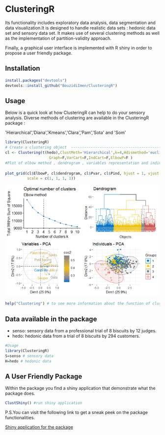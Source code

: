 
ClusteringR
===========

Its functionality includes exploratory data analysis, data segmentation and data visualization.It is designed to handle realistic data sets : hedonic data set and sensory data set. It makes use of several clustering methods as well as the implementation of partition-validity approach.

Finally, a graphical user interface is implemented with R shiny in order to propose a user friendly package.

Installation
------------

``` r
install.packages("devtools")
devtools::install_github("BouzidiImen/ClusteringR")
```

Usage
-----

Below is a quick look at how ClusteringR can help to do your sensory analysis. Diverse methods of clustering are available in the ClusteringR package :

'Hierarchical','Diana','Kmeans','Clara','Pam','Sota' and 'Som'

``` r
library(ClusteringR)
# Create a clustering object  -------------------------------------------------
cl <- Clustering(t(hedo),ClustMeth='Hierarchical',k=4,Hdismethod='euclidean',Hmethod="ward.D2",
                    Graph=F,VarCart=F,IndCart=F,ElbowP=F )
#Plot of elbow method , dendrogram , variables representation and individuals

plot_grid(cl$ElbowP, cl$dendrogram, cl$Pvar, cl$Pind, hjust = 1, vjust = 1,
          scale = c(1, 1, 1, 1))
```

![](README_files/figure-markdown_github/unnamed-chunk-2-1.png)

``` r
help("Clustering") # to see more information about the function of clustering 
```

Data available in the package
-----------------------------

-   senso: sensory data from a professional trial of 8 biscuits by 12 judges.
-   hedo: hedonic data from a trial of 8 biscuits by 294 customers.

``` r
#Usage 
library(ClusteringR)
S=senso # sensory data 
H=hedo # hedonic data
```

A User Friendly Package
-----------------------

Within the package you find a shiny application that demonstrate what the package does.

``` r
ClustShiny() #run shiny application
```

P.S.You can visit the following link to get a sneak peek on the package functionalities.

[Shiny application for the package](https://imenbouzidi.shinyapps.io/InterfaceForThepackage/)
